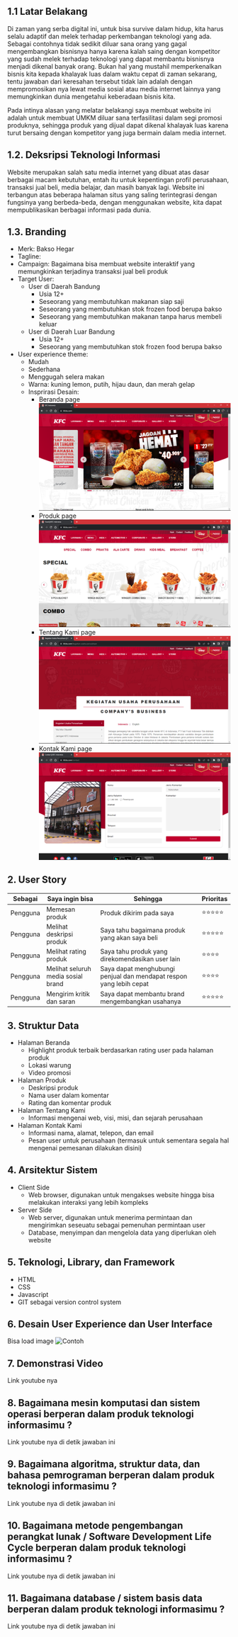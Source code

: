 ## 1.1 Latar Belakang

Di zaman yang serba digital ini, untuk bisa survive dalam hidup, kita harus selalu adaptif dan melek terhadap perkembangan teknologi yang ada. Sebagai contohnya tidak sedikit diluar sana orang yang gagal mengembangkan bisnisnya hanya karena kalah saing dengan kompetitor yang sudah melek terhadap teknologi yang dapat membantu bisnisnya menjadi dikenal banyak orang. Bukan hal yang mustahil memperkenalkan bisnis kita kepada khalayak luas dalam waktu cepat di zaman sekarang, tentu jawaban dari keresahan tersebut tidak lain adalah dengan mempromosikan nya lewat media sosial atau media internet lainnya yang memungkinkan dunia mengetahui keberadaan bisnis kita.

Pada intinya alasan yang melatar belakangi saya membuat website ini adalah untuk membuat UMKM diluar sana terfasilitasi dalam segi promosi produknya, sehingga produk yang dijual dapat dikenal khalayak luas karena turut bersaing dengan kompetitor yang juga bermain dalam media internet.

## 1.2. Deksripsi Teknologi Informasi

Website merupakan salah satu media internet yang dibuat atas dasar berbagai macam kebutuhan, entah itu untuk kepentingan profil perusahaan, transaksi jual beli, media belajar, dan masih banyak lagi. Website ini terbangun atas beberapa halaman situs yang saling terintegrasi dengan fungsinya yang berbeda-beda, dengan menggunakan website, kita dapat mempublikasikan berbagai informasi pada dunia.

## 1.3. Branding

- Merk: Bakso Hegar
- Tagline:
- Campaign: Bagaimana bisa membuat website interaktif yang memungkinkan terjadinya transaksi jual beli produk
- Target User:
  - User di Daerah Bandung
    - Usia 12+
    - Seseorang yang membutuhkan makanan siap saji
    - Seseorang yang membutuhkan stok frozen food berupa bakso
    - Seseorang yang membutuhkan makanan tanpa harus membeli keluar
  - User di Daerah Luar Bandung
    - Usia 12+
    - Seseorang yang membutuhkan stok frozen food berupa bakso
- User experience theme:
  - Mudah
  - Sederhana
  - Menggugah selera makan
  - Warna: kuning lemon, putih, hijau daun, dan merah gelap
  - Insprirasi Desain:
    - Beranda page
      ![gambar 1](https://github.com/madda123/webbasohegar/blob/main/img/gambar%201.png)
    - Produk page
      ![gambar 2](https://github.com/madda123/webbasohegar/blob/main/img/gambar%202.png)
    - Tentang Kami page
      ![gambar 3](https://github.com/madda123/webbasohegar/blob/main/img/gambar%203.png)
    - Kontak Kami page
      ![gambar 4](https://github.com/madda123/webbasohegar/blob/main/img/gambar%204.png)

## 2. User Story

| Sebagai  | Saya ingin bisa                    | Sehingga                                                            | Prioritas  |
| -------- | ---------------------------------- | ------------------------------------------------------------------- | ---------- |
| Pengguna | Memesan produk                     | Produk dikirim pada saya                                            | ⭐⭐⭐⭐⭐ |
| Pengguna | Melihat deskripsi produk           | Saya tahu bagaimana produk yang akan saya beli                      | ⭐⭐⭐⭐⭐ |
| Pengguna | Melihat rating produk              | Saya tahu produk yang direkomendasikan user lain                    | ⭐⭐⭐⭐   |
| Pengguna | Melihat seluruh media sosial brand | Saya dapat menghubungi penjual dan mendapat respon yang lebih cepat | ⭐⭐⭐⭐   |
| Pengguna | Mengirim kritik dan saran          | Saya dapat membantu brand mengembangkan usahanya                    | ⭐⭐⭐⭐⭐ |

## 3. Struktur Data

- Halaman Beranda
  - Highlight produk terbaik berdasarkan rating user pada halaman produk
  - Lokasi warung
  - Video promosi
- Halaman Produk
  - Deskripsi produk
  - Nama user dalam komentar
  - Rating dan komentar produk
- Halaman Tentang Kami
  - Informasi mengenai web, visi, misi, dan sejarah perusahaan
- Halaman Kontak Kami
  - Informasi nama, alamat, telepon, dan email
  - Pesan user untuk perusahaan (termasuk untuk sementara segala hal mengenai pemesanan dilakukan disini)

## 4. Arsitektur Sistem

- Client Side
  - Web browser, digunakan untuk mengakses website hingga bisa melakukan interaksi yang lebih kompleks
- Server Side
  - Web server, digunakan untuk menerima permintaan dan mengirimkan seseuatu sebagai pemenuhan permintaan user
  - Database, menyimpan dan mengelola data yang diperlukan oleh website

## 5. Teknologi, Library, dan Framework

- HTML
- CSS
- Javascript
- GIT sebagai version control system

## 6. Desain User Experience dan User Interface

Bisa load image
![Contoh](https://fastly.picsum.photos/id/318/536/354.jpg?hmac=Ixy-wle80nudIR_cmnF1iY2y6rMUH7_9sk-BP1fTpM8)

## 7. Demonstrasi Video

Link youtube nya

## 8. Bagaimana mesin komputasi dan sistem operasi berperan dalam produk teknologi informasimu ?

Link youtube nya di detik jawaban ini

## 9. Bagaimana algoritma, struktur data, dan bahasa pemrograman berperan dalam produk teknologi informasimu ?

Link youtube nya di detik jawaban ini

## 10. Bagaimana metode pengembangan perangkat lunak / Software Development Life Cycle berperan dalam produk teknologi informasimu ?

Link youtube nya di detik jawaban ini

## 11. Bagaimana database / sistem basis data berperan dalam produk teknologi informasimu ?

Link youtube nya di detik jawaban ini
